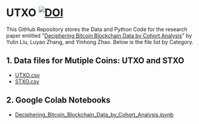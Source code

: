 # UTXO [![DOI](https://zenodo.org/badge/359854756.svg)](https://zenodo.org/badge/latestdoi/359854756)
This GitHub Repository stores the Data and Python Code for the research paper entitled "[Deciphering Bitcoin Blockchain Data by Cohort Analysis](https://arxiv.org/abs/2103.00173)" by Yulin Liu, Luyao Zhang, and Yinhong Zhao. Below is the file list by Category. 

## 1. Data files for Mutiple Coins: UTXO and STXO
- [UTXO.csv](https://github.com/SciEcon/UTXO/blob/main/UTXO.csv)
- [STXO.csv](https://github.com/SciEcon/UTXO/blob/main/UTXO.csv)
## 2. Google Colab Notebooks 
- [Deciphering_Bitcoin_Blockchain_Data_by_Cohort_Analysis.ipynb](https://github.com/SciEcon/UTXO/blob/main/Deciphering_Bitcoin_Blockchain_Data_by_Cohort_Analysis.ipynb)

